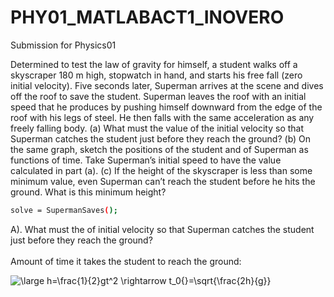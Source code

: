 # PHY01_MATLABACT1_INOVERO

Submission for Physics01

Determined to test the law of gravity for himself, a student walks off a skyscraper 180 m high, stopwatch in hand, and starts his free fall (zero initial velocity). Five seconds later, Superman arrives at the scene and dives off the roof to save the student. Superman leaves the roof with an initial speed that he produces by pushing himself downward from the edge of the roof with his legs of steel. He then falls with the same acceleration as any freely falling body. (a) What must the value of the initial velocity so that Superman catches the student just before they reach the ground? (b) On the same graph, sketch the positions of the student and of Superman as functions of time. Take Superman’s initial speed to have the value calculated in part (a). (c) If the height of the skyscraper is less than some minimum value, even Superman can’t reach the student before he hits the ground. What is this minimum height?

```sh
solve = SupermanSaves();
```
A). What must the  of initial velocity so that Superman catches the student just before they reach the ground? <br><br>
Amount of time it takes the student to reach the ground: <br>

<img src="https://latex.codecogs.com/gif.latex?\bg_white&space;\large&space;h=\frac{1}{2}gt^2&space;\rightarrow&space;t_0{}=\sqrt{\frac{2h}{g}}" title="\large h=\frac{1}{2}gt^2 \rightarrow t_0{}=\sqrt{\frac{2h}{g}}" />
